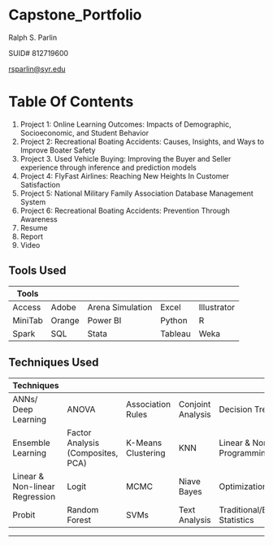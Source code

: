 # Capstone_Portfolio
Ralph S. Parlin

SUID# 812719600

rsparlin@syr.edu

# Table Of Contents
1.	Project 1: Online Learning Outcomes: Impacts of Demographic, Socioeconomic, and Student Behavior<br/>
2.	Project 2: Recreational Boating Accidents: Causes, Insights, and Ways to Improve Boater Safety<br/>
3.	Project 3. Used Vehicle Buying: Improving the Buyer and Seller experience through inference and prediction models<br/>
4.	Project 4: FlyFast Airlines: Reaching New Heights In Customer Satisfaction<br/>
5.	Project 5: National Military Family Association Database Management System<br/>
6.	Project 6: Recreational Boating Accidents: Prevention Through Awareness<br/>
7.	Resume
8.	Report
9.	Video

## Tools Used

| Tools |  |  |  |   |
| --- | --- | --- |--- | --- |
| Access | Adobe | Arena Simulation | Excel | Illustrator | 
| MiniTab | Orange | Power BI | Python | R |  
|Spark | SQL |Stata|Tableau | Weka |



## Techniques Used

| Techniques |  |  |  |   |
| --- | --- | --- |--- | --- |
| ANNs/ Deep Learning | ANOVA | Association Rules | Conjoint Analysis | Decision Trees| 
| Ensemble Learning | Factor Analysis (Composites, PCA) | K-Means Clustering | KNN | Linear & Non-linear Programming |  
|Linear & Non-linear Regression | Logit |MCMC|Niave Bayes | Optimization |
|Probit | Random Forest |SVMs|Text Analysis | Traditional/Bayesian Statistics |

******************************************************************************************************************************************************************************




